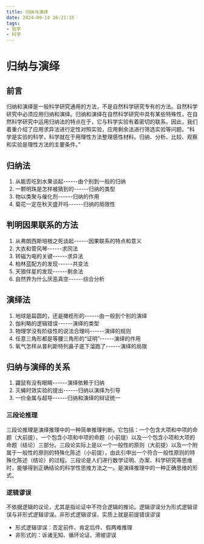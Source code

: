 ```yaml
---
title: 归纳与演绎
date: 2024-09-14 16:21:15
tags: 
- 哲学
- 科学
---
```

# 归纳与演绎
## 前言
归纳和演绎是一般科学研究通用的方法，不是自然科学研究专有的方法。自然科学研究中必须应用归纳和演绎。归纳和演绎在自然科学研究中具有某些特殊性，在自然科学研究中运用归纳法的特点在于，它与科学实验有着密切的联系。因此，我们着重介绍了应用求异法进行定性对照实验，应用剩余法进行筛选实验等问题。“科学是实验的科学，科学就在于用理性方法整理感性材料。归纳、分析、比较、观察和实验是理性方法的主要条件。”
## 归纳法
1. 从能否吃到水果谈起------由个别到一般的归纳
2. 一颗明珠是怎样被猜到的------归纳的类型
3. 物以类聚与催化剂------归纳的作用
4. 菊花一定在秋天盛开吗------归纳的局限性
## 判明因果联系的方法
1. 从弗朗西斯培根之死谈起------因果联系的特点和意义
2. 大衣和管风琴------求同法
3. 转磁为电的关键------求异法
4. 柏林蓝配方的发现------共变法
5. 天狼伴星的发现------剩余法
6. 自然界为什么厌恶真空------综合分析
## 演绎法
1. 地球是扁圆的，还是橄榄形的------由一般到个别的演绎
2. 伽利略的逻辑错误------演绎的类型
3. 物理学没有阶级性的说法合理吗------演绎的规则
4. 任意三角形都是等腰三角形的“证明”------演绎的作用
5. 氧气怎样从普利斯特列鼻子底下溜跑了------演绎的局限
## 归纳与演绎的关系
1. 鼹鼠有没有眼睛------演绎依赖于归纳
2. 灭蝇时效实验的提出------归纳以演绎为引导
3. 一价金属与超导------归纳和演绎的辩证统一  
### 三段论推理
三段论推理是演绎推理中的一种简单推理判断。它包括：一个包含大项和中项的命题（大前提）、一个包含小项和中项的命题（小前提）以及一个包含小项和大项的命题（结论）三部分。三段论实际上是以一个一般性的原则（大前提）以及一个附属于一般性的原则的特殊化陈述（小前提），由此引申出一个符合一般性原则的特殊化陈述（结论）的过程。三段论是人们进行数学证明、办案、科学研究等思维时，能够得到正确结论的科学性思维方法之一。是演绎推理中的一种正确思维的形式。  
### 逻辑谬误  
不依据逻辑的议论，尤其是指论证中不符合逻辑的推论。逻辑谬误分为形式逻辑谬误与非形式逻辑谬误。非形式逻辑谬误，实质上就是前提错误谬误  
- 形式逻辑谬误：否定前件、肯定后件、假两难推理  
- 非形式的：诉诸无知、循环论证、滑坡谬误